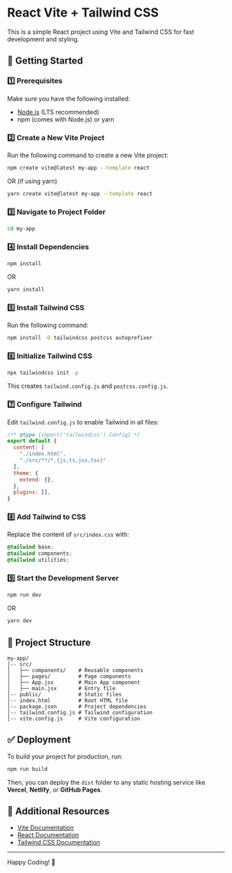 # React Vite + Tailwind CSS

This is a simple React project using Vite and Tailwind CSS for fast development and styling.

## 🚀 Getting Started

### 1️⃣ Prerequisites
Make sure you have the following installed:
- [Node.js](https://nodejs.org/) (LTS recommended)
- npm (comes with Node.js) or yarn

### 2️⃣ Create a New Vite Project
Run the following command to create a new Vite project:
```sh
npm create vite@latest my-app --template react
```
OR (if using yarn)
```sh
yarn create vite@latest my-app --template react
```

### 3️⃣ Navigate to Project Folder
```sh
cd my-app
```

### 4️⃣ Install Dependencies
```sh
npm install
```
OR
```sh
yarn install
```

### 5️⃣ Install Tailwind CSS
Run the following command:
```sh
npm install -D tailwindcss postcss autoprefixer
```

### 6️⃣ Initialize Tailwind CSS
```sh
npx tailwindcss init -p
```
This creates `tailwind.config.js` and `postcss.config.js`.

### 7️⃣ Configure Tailwind
Edit `tailwind.config.js` to enable Tailwind in all files:
```js
/** @type {import('tailwindcss').Config} */
export default {
  content: [
    "./index.html",
    "./src/**/*.{js,ts,jsx,tsx}"
  ],
  theme: {
    extend: {},
  },
  plugins: [],
}
```

### 8️⃣ Add Tailwind to CSS
Replace the content of `src/index.css` with:
```css
@tailwind base;
@tailwind components;
@tailwind utilities;
```

### 9️⃣ Start the Development Server
```sh
npm run dev
```
OR
```sh
yarn dev
```

## 📁 Project Structure
```
my-app/
│-- src/
│   ├── components/    # Reusable components
│   ├── pages/         # Page components
│   ├── App.jsx        # Main App component
│   ├── main.jsx       # Entry file
│-- public/            # Static files
│-- index.html         # Root HTML file
│-- package.json       # Project dependencies
│-- tailwind.config.js # Tailwind configuration
│-- vite.config.js     # Vite configuration
```

## ✅ Deployment
To build your project for production, run:
```sh
npm run build
```
Then, you can deploy the `dist` folder to any static hosting service like **Vercel**, **Netlify**, or **GitHub Pages**.

## 🎯 Additional Resources
- [Vite Documentation](https://vitejs.dev/)
- [React Documentation](https://react.dev/)
- [Tailwind CSS Documentation](https://tailwindcss.com/)

---
Happy Coding! 🚀

